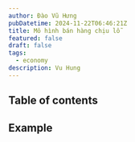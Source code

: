 ```yaml
---
author: Đào Vũ Hưng
pubDatetime: 2024-11-22T06:46:21Z
title: Mô hình bán hàng chịu lỗ
featured: false
draft: false
tags:
  - economy
description: Vu Hung
---
```

## Table of contents
## Example 